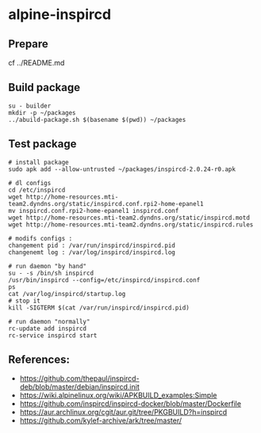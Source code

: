 # alpine-inspircd

## Prepare

cf ../README.md

## Build package

```
su - builder
mkdir -p ~/packages
../abuild-package.sh $(basename $(pwd)) ~/packages
```

## Test package

```
# install package
sudo apk add --allow-untrusted ~/packages/inspircd-2.0.24-r0.apk

# dl configs
cd /etc/inspircd
wget http://home-resources.mti-team2.dyndns.org/static/inspircd.conf.rpi2-home-epanel1
mv inspircd.conf.rpi2-home-epanel1 inspircd.conf
wget http://home-resources.mti-team2.dyndns.org/static/inspircd.motd
wget http://home-resources.mti-team2.dyndns.org/static/inspircd.rules

# modifs configs :
changement pid : /var/run/inspircd/inspircd.pid
changenemt log : /var/log/inspircd/inspircd.log

# run daemon "by hand"
su - -s /bin/sh inspircd
/usr/bin/inspircd --config=/etc/inspircd/inspircd.conf
ps
cat /var/log/inspircd/startup.log
# stop it
kill -SIGTERM $(cat /var/run/inspircd/inspircd.pid)

# run daemon "normally"
rc-update add inspircd
rc-service inspircd start
```

## References:
 * https://github.com/thepaul/inspircd-deb/blob/master/debian/inspircd.init
 * https://wiki.alpinelinux.org/wiki/APKBUILD_examples:Simple
 * https://github.com/inspircd/inspircd-docker/blob/master/Dockerfile
 * https://aur.archlinux.org/cgit/aur.git/tree/PKGBUILD?h=inspircd
 * https://github.com/kylef-archive/ark/tree/master/
